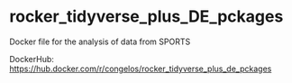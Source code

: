# rocker_tidyverse_plus_DE_pckages
Docker file for the analysis of data from SPORTS

DockerHub: https://hub.docker.com/r/congelos/rocker_tidyverse_plus_de_pckages
